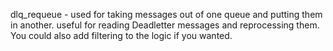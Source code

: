 dlq_requeue - used for taking messages out of one queue and putting them in another.  useful for reading Deadletter messages and reprocessing them.  You could also add filtering to the logic if you wanted.
